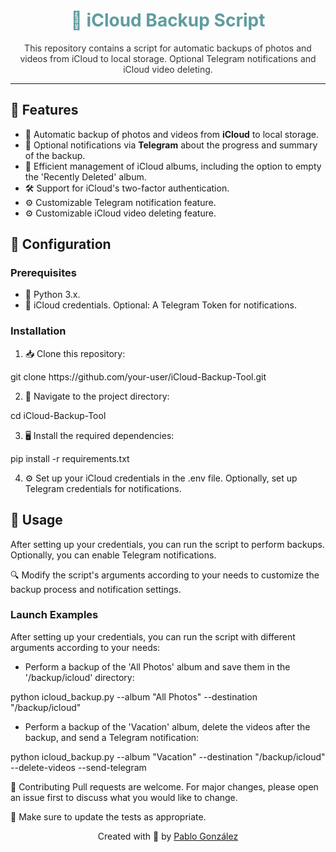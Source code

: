 <p align="center">
  <h1 align="center" style="color: #5e9ca0;">📱 iCloud Backup Script</h1>
</p>

<p align="center" style="color: #333;">
  This repository contains a script for automatic backups of photos and videos from iCloud to local storage. Optional Telegram notifications and iCloud video deleting.
</p>

---

## 🌟 Features

- 🚀 Automatic backup of photos and videos from **iCloud** to local storage.
- 📲 Optional notifications via **Telegram** about the progress and summary of the backup.
- 📂 Efficient management of iCloud albums, including the option to empty the 'Recently Deleted' album.
- 🛠️ Support for iCloud's two-factor authentication.
- ⚙️ Customizable Telegram notification feature.
- ⚙️ Customizable iCloud video deleting feature.

## 🔧 Configuration

### Prerequisites

- 🐍 Python 3.x.
- 🔐 iCloud credentials. Optional: A Telegram Token for notifications.

### Installation

1. 📥 Clone this repository:
<p>   git clone https://github.com/your-user/iCloud-Backup-Tool.git</p>

2. 📂 Navigate to the project directory:
<p>   cd iCloud-Backup-Tool</p>

3. 🖥️ Install the required dependencies:
<p>   pip install -r requirements.txt</p>

4. ⚙️ Set up your iCloud credentials in the .env file. Optionally, set up Telegram credentials for notifications.

## 📖 Usage
After setting up your credentials, you can run the script to perform backups. Optionally, you can enable Telegram notifications.

🔍 Modify the script's arguments according to your needs to customize the backup process and notification settings.

### Launch Examples
After setting up your credentials, you can run the script with different arguments according to your needs:

- Perform a backup of the 'All Photos' album and save them in the '/backup/icloud' directory:
<p>python icloud_backup.py --album "All Photos" --destination "/backup/icloud"</p>

- Perform a backup of the 'Vacation' album, delete the videos after the backup, and send a Telegram notification:
<p>python icloud_backup.py --album "Vacation" --destination "/backup/icloud" --delete-videos --send-telegram</p>

🤝 Contributing
Pull requests are welcome. For major changes, please open an issue first to discuss what you would like to change.

🧐 Make sure to update the tests as appropriate.

<p align="center">
  Created with 💖 by <a href="https://github.com/pablogzalez">Pablo González</a>
</p>
